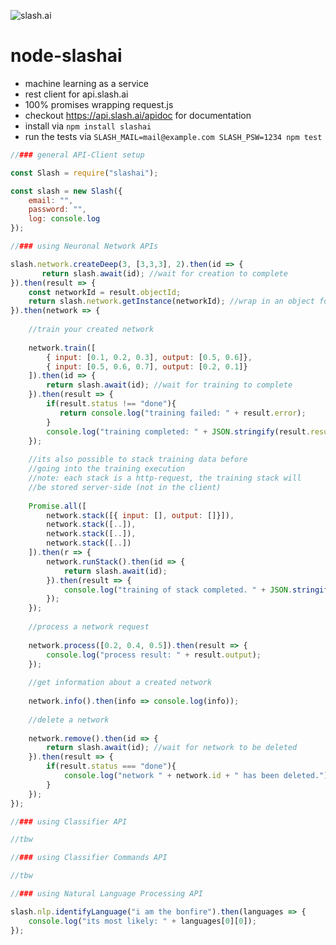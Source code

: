 ![slash.ai](https://cdn1.teamhellfall.de/contentdelivery/17c788d5-cef6-4685-80ad-cd8e32663714.0510289d-45e9-4c18-9508-996474930629.png)

# node-slashai
- machine learning as a service
- rest client for api.slash.ai
- 100% promises wrapping request.js
- checkout https://api.slash.ai/apidoc for documentation
- install via `npm install slashai`
- run the tests via `SLASH_MAIL=mail@example.com SLASH_PSW=1234 npm test`

```javascript
//### general API-Client setup

const Slash = require("slashai");

const slash = new Slash({
    email: "",
    password: "",
    log: console.log
});
```

```javascript
//### using Neuronal Network APIs

slash.network.createDeep(3, [3,3,3], 2).then(id => {
       return slash.await(id); //wait for creation to complete
}).then(result => {
    const networkId = result.objectId;
    return slash.network.getInstance(networkId); //wrap in an object for easy access
}).then(network => {
    
    //train your created network
    
    network.train([
        { input: [0.1, 0.2, 0.3], output: [0.5, 0.6]},
        { input: [0.5, 0.6, 0.7], output: [0.2, 0.1]}
    ]).then(id => {
        return slash.await(id); //wait for training to complete
    }).then(result => {
        if(result.status !== "done"){
           return console.log("training failed: " + result.error);
        }
        console.log("training completed: " + JSON.stringify(result.result));
    });
    
    //its also possible to stack training data before
    //going into the training execution
    //note: each stack is a http-request, the training stack will
    //be stored server-side (not in the client)
    
    Promise.all([
        network.stack([{ input: [], output: []}]),
        network.stack([..]),
        network.stack([..]),
        network.stack([..])
    ]).then(r => {
        network.runStack().then(id => {
            return slash.await(id);
        }).then(result => {
            console.log("training of stack completed. " + JSON.stringify(result.result));
        });
    });
    
    //process a network request
    
    network.process([0.2, 0.4, 0.5]).then(result => {
        console.log("process result: " + result.output);
    });
    
    //get information about a created network
    
    network.info().then(info => console.log(info));
    
    //delete a network
    
    network.remove().then(id => {
        return slash.await(id); //wait for network to be deleted
    }).then(result => {
        if(result.status === "done"){
            console.log("network " + network.id + " has been deleted.");
        }
    });
});

```

```javascript
//### using Classifier API 

//tbw
```

```javascript
//### using Classifier Commands API 

//tbw
```

```javascript
//### using Natural Language Processing API 

slash.nlp.identifyLanguage("i am the bonfire").then(languages => {
    console.log("its most likely: " + languages[0][0]);
});

```
